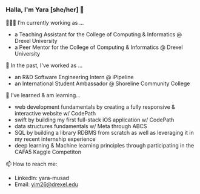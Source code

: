 ### Halla, I'm Yara [she/her] 👋

<!-- Fun fact: ... -->

👩🏽‍💻 I’m currently working as ...  
  - a Teaching Assistant for the College of Computing & Informatics @ Drexel University
  - a Peer Mentor for the College of Computing & Informatics @ Drexel University

🔭 In the past, I've worked as ...
  - an R&D Software Engineering Intern @ iPipeline
  - an International Student Ambassador @ Shoreline Community College

🌱 I’ve learned & am learning...
  - web development fundamentals by creating a fully responsive & interactive website w/ CodePath
  - swift by building my first full-stack iOS application w/ CodePath
  - data structures fundamentals w/ Meta through ABCS
  - SQL by building a library RDBMS from scratch as well as leveraging it in my recent internship experience
  - deep learning & Machine learning principles through participating in the CAFA5 Kaggle Competiton 

 📫 How to reach me:
 - LinkedIn: yara-musad
 - Email: yim26@drexel.edu



